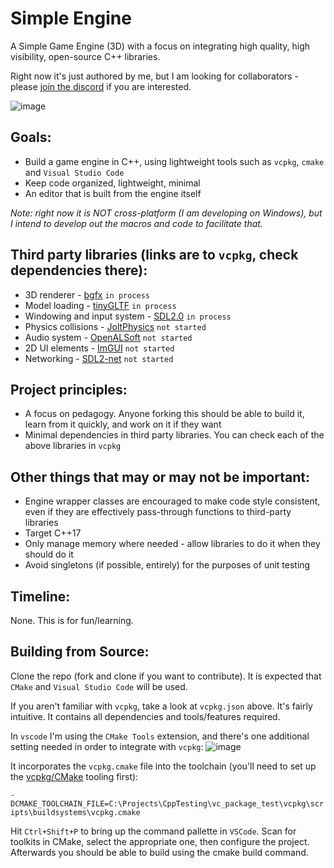 # Simple Engine

A Simple Game Engine (3D) with a focus on integrating high quality, high visibility, open-source C++ libraries.

Right now it's just authored by me, but I am looking for collaborators - please [join the discord](https://discord.gg/QCrfQwMe) if you are interested.

![image](https://github.com/bikemurt/simple_engine/assets/23486102/1d12a829-1043-4484-9a29-d6e47774470e)


## Goals:

- Build a game engine in C++, using lightweight tools such as `vcpkg`, `cmake` and `Visual Studio Code`
- Keep code organized, lightweight, minimal
- An editor that is built from the engine itself

_Note: right now it is NOT cross-platform (I am developing on Windows), but I intend to develop out the macros and code to facilitate that._

## Third party libraries (links are to `vcpkg`, check dependencies there):
- 3D renderer - [bgfx](https://vcpkg.io/en/package/bgfx) `in process`
- Model loading - [tinyGLTF](https://vcpkg.io/en/package/tinygltf) `in process`
- Windowing and input system - [SDL2.0](https://vcpkg.io/en/package/sdl2.html) `in process`
- Physics collisions - [JoltPhysics](https://vcpkg.io/en/package/joltphysics) `not started`
- Audio system - [OpenALSoft](https://vcpkg.io/en/package/openal-soft) `not started`
- 2D UI elements - [ImGUI](https://vcpkg.io/en/package/imgui) `not started`
- Networking - [SDL2-net](https://vcpkg.io/en/package/sdl2-net) `not started`

## Project principles:
- A focus on pedagogy. Anyone forking this should be able to build it, learn from it quickly, and work on it if they want 
- Minimal dependencies in third party libraries. You can check each of the above libraries in `vcpkg`

## Other things that may or may not be important:
- Engine wrapper classes are encouraged to make code style consistent, even if they are effectively pass-through functions to third-party libraries
- Target C++17
- Only manage memory where needed - allow libraries to do it when they should do it
- Avoid singletons (if possible, entirely) for the purposes of unit testing

## Timeline:
None. This is for fun/learning.

## Building from Source:
Clone the repo (fork and clone if you want to contribute). It is expected that `CMake` and `Visual Studio Code` will be used.

If you aren't familiar with `vcpkg`, take a look at `vcpkg.json` above. It's fairly intuitive. It contains all dependencies and tools/features required.

In `vscode` I'm using the `CMake Tools` extension, and there's one additional setting needed in order to integrate with `vcpkg`:
![image](https://github.com/bikemurt/simple_engine/assets/23486102/49cea7ce-8140-4d19-8a9d-ca4b4ff6d033)

It incorporates the `vcpkg.cmake` file into the toolchain (you'll need to set up the [vcpkg/CMake](https://learn.microsoft.com/en-us/vcpkg/get_started/get-started-vscode?pivots=shell-cmd#1---set-up-vcpkg) tooling first):

`-DCMAKE_TOOLCHAIN_FILE=C:\Projects\CppTesting\vc_package_test\vcpkg\scripts\buildsystems\vcpkg.cmake`

Hit `Ctrl+Shift+P` to bring up the command pallette in `VSCode`. Scan for toolkits in CMake, select the appropriate one, then configure the project. Afterwards you should be able to build using the cmake build command.
